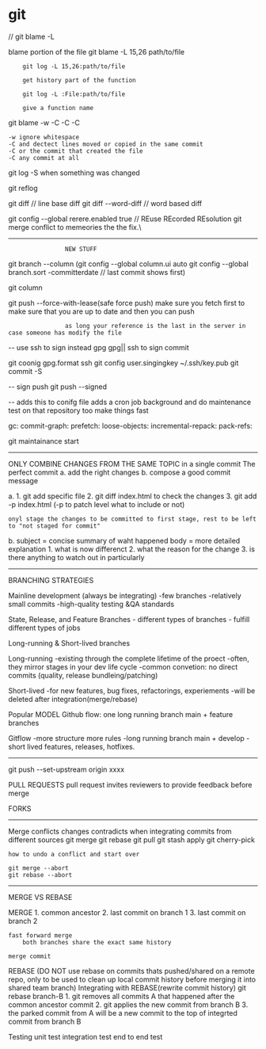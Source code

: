 # git

//
git blame -L 

blame portion of the file
    git blame -L 15,26 path/to/file

        git log -L 15,26:path/to/file

        get history part of the function

        git log -L :File:path/to/file

        give a function name



git blame -w -C -C -C

    -w ignore whitespace
    -C and dectect lines moved or copied in the same commit
    -C or the commit that created the file
    -C any commit at all

git log -S
    when something was changed

git reflog

git diff             // line base diff
git diff --word-diff // word based diff

git config --global rerere.enabled true
                    // REuse REcorded REsolution
                    git merge conflict to memeories the the fix.\

*********************************************************************
                    NEW STUFF


git branch --column  (git config --global column.ui auto
                      git config --global branch.sort -committerdate  // last commit shows first)

git column 


git push --force-with-lease(safe force push)
                    make sure you fetch first to make sure that you are up to date and then you can push

                    as long your reference is the last in the server in case someone has modify the file

-- use ssh to sign instead gpg
gpg|| ssh to sign commit

git coonig gpg.format ssh
git config user.singingkey ~/.ssh/key.pub
git commit -S


-- sign push 
git push --signed

-- adds this to conifg file
   adds a cron job background and do maintenance test on that repository
   too make things fast

   gc:
   commit-graph:
   prefetch:
   loose-objects:
   incremental-repack:
   pack-refs:

git maintainance start



********************************************************************************

ONLY COMBINE CHANGES FROM THE SAME TOPIC in a single commit
The perfect commit
    a.  add the right changes
    b.  compose a good commit message

a.
    1. git add specific file
    2. git diff index.html to check the changes
    3. git add -p index.html (-p to patch level what to include or not)
    
    onyl stage the changes to be committed to first stage, rest to be left to "not staged for commit"

b.
    subject = concise summary of waht happened
    body = more detailed explanation
                1. what is now differenct
                2. what the reason for the change
                3. is there anything to watch out in particularly
********************************************************************************
BRANCHING STRATEGIES

Mainline development (always be integrating)
    -few branches
    -relatively small commits
    -high-quality testing &QA standards

State, Release, and Feature Branches
    - different types of branches
    - fulfill different types of jobs

Long-running & Short-lived branches

Long-running
    -existing through the complete lifetime of the proect
    -often, they mirror stages in your dev life cycle
    -common convetion: no direct commits (quality, release bundleing/patching)

Short-lived 
    -for new features, bug fixes, refactorings, experiements
    -will be deleted after integration(merge/rebase)

Popular MODEL
Github flow:
    one long running branch
                    main        +       feature branches

Gitflow
    -more structure more rules
    -long running branch
                    main        +        develop
    -short lived 
                    features, releases, hotfixes.

********************************************************************************
git push --set-upstream origin xxxx

PULL REQUESTS
    pull request invites reviewers to provide feedback before merge

FORKS


********************************************************************************
Merge conflicts
    changes contradicts
    when integrating commits from different sources
    git merge   git rebase
    git pull
    git stash apply
    git cherry-pick

    how to undo a conflict and start over

    git merge --abort
    git rebase --abort


********************************************************************************

MERGE VS REBASE

MERGE
    1. common ancestor
    2. last commit on branch 1
    3. last commit on branch 2

    fast forward merge
        both branches share the exact same history

    merge commit


REBASE (DO NOT use rebase on commits thats pushed/shared on a remote repo,
        only to be used to clean up local commit history before merging it into shared team branch)
    Integrating with REBASE(rewrite commit history)
    git rebase branch-B
        1. git removes all commits A that happened after the common ancestor commit
        2. git applies the new commit from branch B
        3. the parked commit from A will be a new commit to the top of integrted commit from branch B

Testing
    unit test
    integration test
    end to end test